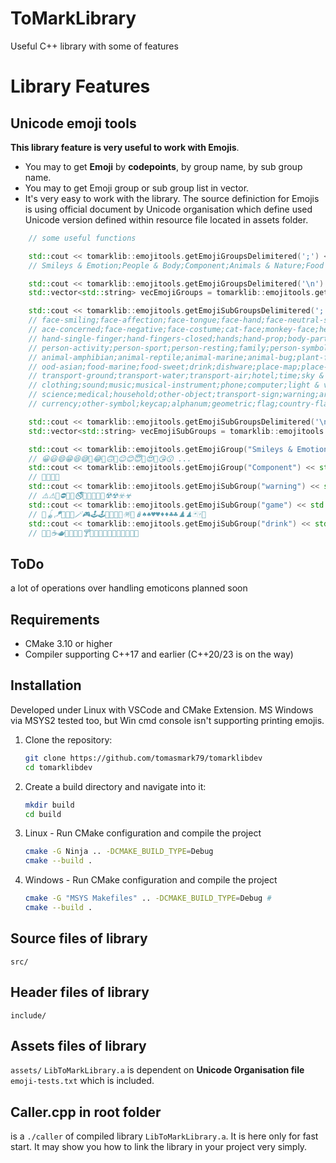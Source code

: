 # ToMarkLibrary

Useful C++ library with some of features 

# Library Features

## Unicode emoji tools

**This library feature is very useful to work with Emojis**.

- You may to get **Emoji** by **codepoints**, by group name, by sub group name.
- You may to get Emoji group or sub group list in vector.
- It's very easy to work with the library.
The source definiction for Emojis is using official document by Unicode organisation which define used Unicode version defined within resource file located in assets folder.

```cpp
    // some useful functions

    std::cout << tomarklib::emojitools.getEmojiGroupsDelimitered(';') << std::endl;
    // Smileys & Emotion;People & Body;Component;Animals & Nature;Food & Drink;Travel & Places;Activities;Objects;Symbols;Flags

    std::cout << tomarklib::emojitools.getEmojiGroupsDelimitered('\n') << std::endl; // new line delimiter
    std::vector<std::string> vecEmojiGroups = tomarklib::emojitools.getEmojiGroupsList(); // get the list of emoji groups

    std::cout << tomarklib::emojitools.getEmojiSubGroupsDelimitered(';') << std::endl;
    // face-smiling;face-affection;face-tongue;face-hand;face-neutral-skeptical;face-sleepy;face-unwell;face-hat;face-glasses;
    // ace-concerned;face-negative;face-costume;cat-face;monkey-face;heart;emotion;hand-fingers-open;hand-fingers-partial;
    // hand-single-finger;hand-fingers-closed;hands;hand-prop;body-parts;person;person-gesture;person-role;person-fantasy;
    // person-activity;person-sport;person-resting;family;person-symbol;skin-tone;hair-style;animal-mammal;animal-bird;
    // animal-amphibian;animal-reptile;animal-marine;animal-bug;plant-flower;plant-other;food-fruit;food-vegetable;food-prepared;
    // ood-asian;food-marine;food-sweet;drink;dishware;place-map;place-geographic;place-building;place-religious;place-other;
    // transport-ground;transport-water;transport-air;hotel;time;sky & weather;event;award-medal;sport;game;arts & crafts;
    // clothing;sound;music;musical-instrument;phone;computer;light & video;book-paper;money;mail;writing;office;lock;tool;
    // science;medical;household;other-object;transport-sign;warning;arrow;religion;zodiac;av-symbol;gender;math;punctuation;
    // currency;other-symbol;keycap;alphanum;geometric;flag;country-flag;subdivision-flagmm

    std::cout << tomarklib::emojitools.getEmojiSubGroupsDelimitered('\n') << std::endl; // new line delimiter
    std::vector<std::string> vecEmojiSubGroups = tomarklib::emojitools.getEmojiSubGroupsList(); // get the list of emoji sub groups

    std::cout << tomarklib::emojitools.getEmojiGroup("Smileys & Emotion") << std::endl;
    // 😀😃😄😁😆😅🤣😂🙂🙃🫠😉😊😇🥰😍🤩😘😗 ...
    std::cout << tomarklib::emojitools.getEmojiGroup("Component") << std::endl;
    // 🦰🦱🦳🦲
    std::cout << tomarklib::emojitools.getEmojiSubGroup("warning") << std::endl;
    // ⚠️⚠🚸⛔🚫🚳🚭🚯🚱🚷📵🔞☢️☢☣️☣
    std::cout << tomarklib::emojitools.getEmojiSubGroup("game") << std::endl;
    // 🎯🪀🪁🔫🎱🔮🪄🎮🕹️🕹🎰🎲🧩🧸🪅🪩🪆♠️♠♥️♥♦️♦♣️♣♟️♟🃏🀄🎴
    std::cout << tomarklib::emojitools.getEmojiSubGroup("drink") << std::endl;
    // 🍼🥛☕🫖🍵🍶🍾🍷🍸🍹🍺🍻🥂🥃🫗🥤🧋🧃🧉🧊
```    




## ToDo

a lot of operations over handling emoticons
planned soon

## Requirements

- CMake 3.10 or higher
- Compiler supporting C++17 and earlier (C++20/23 is on the way)

## Installation

Developed under Linux with VSCode and CMake Extension.
MS Windows via MSYS2 tested too, but Win cmd console isn't supporting printing emojis.


1. Clone the repository:
    ```sh
    git clone https://github.com/tomasmark79/tomarklibdev
    cd tomarklibdev
    ```

2. Create a build directory and navigate into it:
    ```sh
    mkdir build
    cd build
    ```

3. Linux - Run CMake configuration and compile the project
    ```sh
    cmake -G Ninja .. -DCMAKE_BUILD_TYPE=Debug 
    cmake --build .
    ```
3. Windows - Run CMake configuration and compile the project
     ```sh
    cmake -G "MSYS Makefiles" .. -DCMAKE_BUILD_TYPE=Debug #
    cmake --build .
    ```

## Source files of library
`src/`

## Header files of library
`include/`

## Assets files of library
`assets/`
`LibToMarkLibrary.a` is dependent on **Unicode Organisation file** `emoji-tests.txt` which is included.

## Caller.cpp in root folder
is a `./caller` of compiled library `LibToMarkLibrary.a`. It is here only for fast start. It may show you how to link the library in your project very simply.
